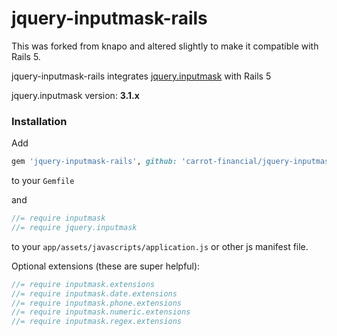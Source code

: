 # jquery-inputmask-rails

This was forked from knapo and altered slightly to make it compatible with Rails 5.

jquery-inputmask-rails integrates [jquery.inputmask](https://github.com/RobinHerbots/jquery.inputmask) with Rails 5

jquery.inputmask version: <b id="jquery.inputmask-version">3.1.x</b>

### Installation

Add

``` ruby
gem 'jquery-inputmask-rails', github: 'carrot-financial/jquery-inputmask-rails'
```

to your `Gemfile`

and

```javascript
//= require inputmask
//= require jquery.inputmask
```

to your `app/assets/javascripts/application.js` or other js manifest file.

Optional extensions (these are super helpful):

```javascript
//= require inputmask.extensions
//= require inputmask.date.extensions
//= require inputmask.phone.extensions
//= require inputmask.numeric.extensions
//= require inputmask.regex.extensions
```
